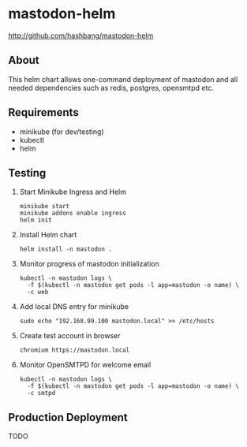 # mastodon-helm #

<http://github.com/hashbang/mastodon-helm>

## About ##

This helm chart allows one-command deployment of mastodon and all needed
dependencies such as redis, postgres, opensmtpd etc.

## Requirements ##

  * minikube (for dev/testing)
  * kubectl
  * helm

## Testing ##

1. Start Minikube Ingress and Helm

    ```
    minikube start
    minikube addons enable ingress
    helm init
    ```

2. Install Helm chart

    ```
    helm install -n mastodon .
    ```

3. Monitor progress of mastodon initialization

    ```
    kubectl -n mastodon logs \
      -f $(kubectl -n mastodon get pods -l app=mastodon -o name) \
      -c web
    ```

4. Add local DNS entry for minikube

    ```
    sudo echo "192.168.99.100 mastodon.local" >> /etc/hosts
    ```

5. Create test account in browser

    ```
    chromium https://mastodon.local
    ```

6. Monitor OpenSMTPD for welcome email

    ```
    kubectl -n mastodon logs \
      -f $(kubectl -n mastodon get pods -l app=mastodon -o name) \
      -c smtpd
    ```

## Production Deployment ##

TODO
